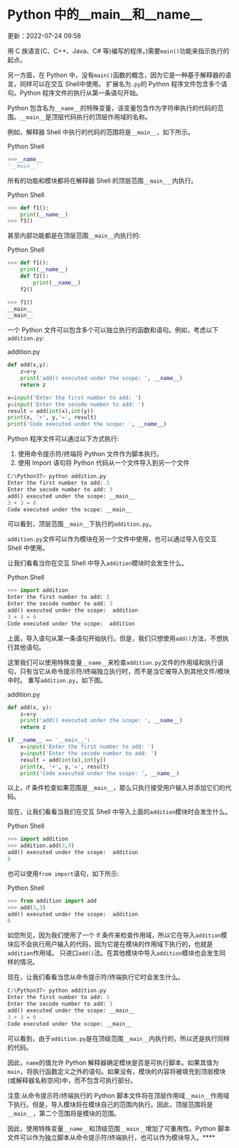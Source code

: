 # Python 中的__main__和__name__

更新：2022-07-24 09:58

用 C 族语言(C、C++、Java、C# 等)编写的程序。)需要`main()`功能来指示执行的起点。

另一方面，在 Python 中，没有`main()`函数的概念，因为它是一种基于解释器的语言，同样可以在交互 Shell中使用。 扩展名为`.py`的 Python 程序文件包含多个语句。Python 程序文件的执行从第一条语句开始。

Python 包含名为`__name__`的特殊变量，该变量包含作为字符串执行的代码的范围。`__main__`是顶层代码执行的顶层作用域的名称。

例如，解释器 Shell 中执行的代码的范围将是`__main__`，如下所示。

Python Shell 

```py
>>>__name__
'__main__' 
```

所有的功能和模块都将在解释器 Shell 的顶层范围`__main___`内执行。

Python Shell 

```py
>>> def f1():
    print(__name__)
>>> f1() 
```

甚至内部功能都是在顶层范围`__main__`内执行的:

Python Shell 

```py
>>> def f1():
    print(__name__)
    def f2():
        print(__name__)
    f2()

>>> f1()
__main__
__main__ 
```

一个 Python 文件可以包含多个可以独立执行的函数和语句。例如，考虑以下`addition.py`:

addition.py 

```py
def add(x,y):
    z=x+y
    print('add() executed under the scope: ', __name__)
    return z

x=input('Enter the first number to add: ')
y=input('Enter the secode number to add: ')
result = add(int(x),int(y))
print(x, '+', y,'=', result)
print('Code executed under the scope: ', __name__) 
```

Python 程序文件可以通过以下方式执行:

1. 使用命令提示符/终端将 Python 文件作为脚本执行。
2. 使用 Import 语句将 Python 代码从一个文件导入到另一个文件

```py
C:\Python37> python addition.py
Enter the first number to add: 3
Enter the secode number to add: 3
add() executed under the scope: __main__
3 + 3 = 6
Code executed under the scope: __main__
```

可以看到，顶层范围`__main__`下执行的`addition.py`。

`addition.py`文件可以作为模块在另一个文件中使用，也可以通过导入在交互 Shell 中使用。

让我们看看当你在交互 Shell 中导入`addition`模块时会发生什么。

Python Shell 

```py
>>> import addition
Enter the first number to add: 3
Enter the secode number to add: 3
add() executed under the scope:  addition
3 + 3 = 6
Code executed under the scope:  addition 
```

上面，导入语句从第一条语句开始执行。但是，我们只想使用`add()`方法，不想执行其他语句。

这里我们可以使用特殊变量`__name__`来检查`addition.py`文件的作用域和执行语句，只有当它从命令提示符/终端独立执行时，而不是当它被导入到其他文件/模块中时。 重写`addition.py`，如下图。

addition.py 

```py
def add(x, y):
    z=x+y
    print('add() executed under the scope: ', __name__)
    return z

if __name__ == '__main__':
    x=input('Enter the first number to add: ')
    y=input('Enter the secode number to add: ')
    result = add(int(x),int(y))
    print(x, '+', y,'=', result)
    print('Code executed under the scope: ', __name__) 
```

以上，if 条件检查如果范围是`__main__`，那么只执行接受用户输入并添加它们的代码。

现在，让我们看看当我们在交互 Shell 中导入上面的`addition`模块时会发生什么。

Python Shell 

```py
>>> import addition
>>> addition.add(3,3)
add() executed under the scope:  addition
6 
```

也可以使用`from import`语句，如下所示:

Python Shell 

```py
>>> from addition import add
>>> add(3,3)
add() executed under the scope:  addition
6 
```

如您所见，因为我们使用了一个 if 条件来检查作用域，所以它在导入`addition`模块后不会执行用户输入的代码，因为它是在模块的作用域下执行的，也就是`addition`作用域。 只进口`add()`法。在其他模块中导入`addition`模块也会发生同样的情况。

现在，让我们看看当您从命令提示符/终端执行它时会发生什么。

```py
C:\Python37> python addition.py
Enter the first number to add: 3
Enter the secode number to add: 3
add() executed under the scope: __main__
3 + 3 = 6
Code executed under the scope: __main__
```

可以看到，由于`addition.py`是在顶级范围`__main__`内执行的，所以还是执行同样的代码。

因此，`name`的值允许 Python 解释器确定模块是否是可执行脚本。如果其值为`main`，将执行函数定义之外的语句。如果没有，模块的内容将被填充到顶层模块(或解释器名称空间)中，而不包含可执行部分。

注意:从命令提示符/终端执行的 Python 脚本文件将在顶层作用域`__main__`作用域下执行。但是，导入模块将在模块自己的范围内执行。因此，顶层范围将是`__main__`，第二个范围将是模块的范围。

因此，使用特殊变量`__name__`和顶级范围`__main__`增加了可重用性。Python 脚本文件可以作为独立脚本从命令提示符/终端执行，也可以作为模块导入。****
